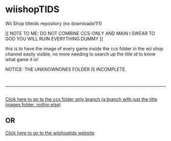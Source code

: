 # wiishopTIDS
Wii Shop titleids repository (no downloads!1!1)

[[ NOTE TO ME: DO NOT COMBINE CCS-ONLY AND MAIN I SWEAR TO GOD YOU WILL RUIN EVERYTHING DUMMY ]]

this is to have the image of every game inside the ccs folder in the wii shop channel easily visible, no more needing to search up the title id to know what game it is!


NOTICE: THE UNKNOWNONES FOLDER IS INCOMPLETE.

<br><hr><br>
<a href="https://github.com/ChrisplayzYT/wiishopTIDS/tree/ccs-only">Click here to go to the ccs folder only branch (a branch with just the title images folder, nothin else)</a>
<br>
<h2>OR</h2>
<a href="https://chrisplayzwii.github.io/wiishopTIDS/">Click here to go to the wiishoptids website</a>
